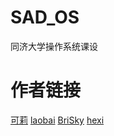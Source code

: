 # SAD_OS
同济大学操作系统课设
# 作者链接
[可莉](https://github.com/Odd-Eyed)
[laobai](https://github.com/Rupert-WLLP-Bai)
[BriSky](https://github.com/BriSky-2021)
[hexi]()
